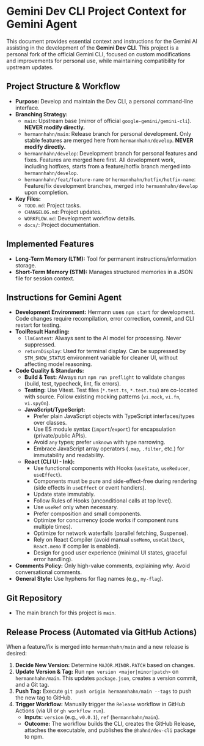 # Gemini Dev CLI Project Context for Gemini Agent

This document provides essential context and instructions for the Gemini AI assisting in the development of the **Gemini Dev CLI**. This project is a personal fork of the official Gemini CLI, focused on custom modifications and improvements for personal use, while maintaining compatibility for upstream updates.

## Project Structure & Workflow

- **Purpose:** Develop and maintain the Dev CLI, a personal command-line interface.
- **Branching Strategy:**
  - `main`: Upstream base (mirror of official `google-gemini/gemini-cli`). **NEVER modify directly.**
  - `hermannhahn/main`: Release branch for personal development. Only stable features are merged here from `hermannhahn/develop`. **NEVER modify directly.**
  - `hermannhahn/develop`: Development branch for personal features and fixes. Features are merged here first. All development work, including hotfixes, starts from a feature/hotfix branch merged into `hermannhahn/develop`.
  - `hermannhahn/feat/feature-name` or `hermannhahn/hotfix/hotfix-name`: Feature/fix development branches, merged into `hermannhahn/develop` upon completion.
- **Key Files:**
  - `TODO.md`: Project tasks.
  - `CHANGELOG.md`: Project updates.
  - `WORKFLOW.md`: Development workflow details.
  - `docs/`: Project documentation.

## Implemented Features

- **Long-Term Memory (LTM):** Tool for permanent instructions/information storage.
- **Short-Term Memory (STM):** Manages structured memories in a JSON file for session context.

## Instructions for Gemini Agent

- **Development Environment:** Hermann uses `npm start` for development. Code changes require recompilation, error correction, commit, and CLI restart for testing.
- **ToolResult Handling:**
  - `llmContent`: Always sent to the AI model for processing. Never suppressed.
  - `returnDisplay`: Used for terminal display. Can be suppressed by `STM_SHOW_STATUS` environment variable for cleaner UI, without affecting model reasoning.
- **Code Quality & Standards:**
  - **Build & Test:** Always run `npm run preflight` to validate changes (build, test, typecheck, lint, fix errors).
  - **Testing:** Use Vitest. Test files (`*.test.ts`, `*.test.tsx`) are co-located with source. Follow existing mocking patterns (`vi.mock`, `vi.fn`, `vi.spyOn`).
  - **JavaScript/TypeScript:**
    - Prefer plain JavaScript objects with TypeScript interfaces/types over classes.
    - Use ES module syntax (`import`/`export`) for encapsulation (private/public APIs).
    - Avoid `any` types; prefer `unknown` with type narrowing.
    - Embrace JavaScript array operators (`.map`, `.filter`, etc.) for immutability and readability.
  - **React (CLI UI - Ink):**
    - Use functional components with Hooks (`useState`, `useReducer`, `useEffect`).
    - Components must be pure and side-effect-free during rendering (side effects in `useEffect` or event handlers).
    - Update state immutably.
    - Follow Rules of Hooks (unconditional calls at top level).
    - Use `useRef` only when necessary.
    - Prefer composition and small components.
    - Optimize for concurrency (code works if component runs multiple times).
    - Optimize for network waterfalls (parallel fetching, Suspense).
    - Rely on React Compiler (avoid manual `useMemo`, `useCallback`, `React.memo` if compiler is enabled).
    - Design for good user experience (minimal UI states, graceful error handling).
- **Comments Policy:** Only high-value comments, explaining _why_. Avoid conversational comments.
- **General Style:** Use hyphens for flag names (e.g., `my-flag`).

## Git Repository

- The main branch for this project is `main`.

## Release Process (Automated via GitHub Actions)

When a feature/fix is merged into `hermannhahn/main` and a new release is desired:

1. **Decide New Version:** Determine `MAJOR.MINOR.PATCH` based on changes.
2. **Update Version & Tag:** Run `npm version <major|minor|patch>` on `hermannhahn/main`. This updates `package.json`, creates a version commit, and a Git tag.
3. **Push Tag:** Execute `git push origin hermannhahn/main --tags` to push the new tag to GitHub.
4. **Trigger Workflow:** Manually trigger the `Release` workflow in GitHub Actions (via UI or `gh workflow run`).
   - **Inputs:** `version` (e.g., `v0.0.1`), `ref` (`hermannhahn/main`).
   - **Outcome:** The workflow builds the CLI, creates the GitHub Release, attaches the executable, and publishes the `@hahnd/dev-cli` package to npm.
